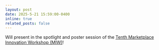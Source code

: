 ```yaml
---
layout: post
date: 2025-5-21 15:59:00-0400
inline: true
related_posts: false
---
```


Will present in the spotlight and poster session of the [Tenth Marketplace Innovation Workshop (MIW)](https://marketplaceinnovation.net/)!
